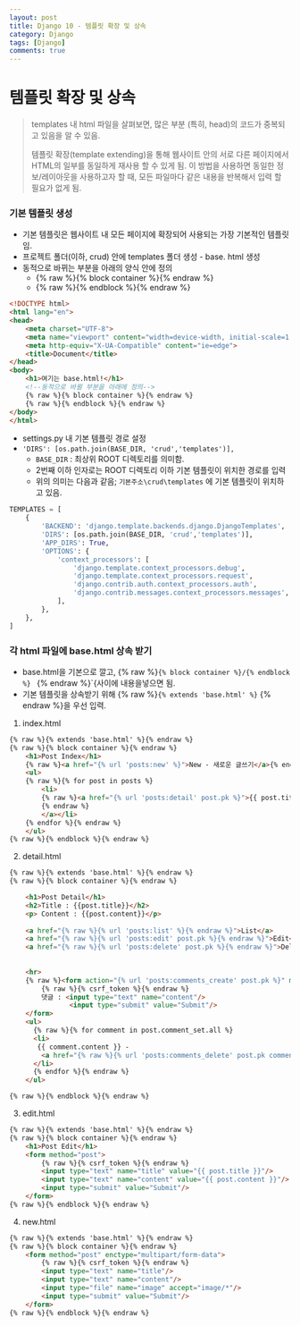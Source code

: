 ```yaml
---
layout: post
title: Django 10 - 템플릿 확장 및 상속
category: Django
tags: [Django]
comments: true
---
```






# 템플릿 확장 및 상속

> templates 내 html 파일을 살펴보면, 많은 부분 (특히, head)의 코드가 중복되고 있음을 알 수 있음.
>
> 템플릿 확장(template extending)을 통해 웹사이트 안의 서로 다른 페이지에서 HTML의 일부를 동일하게 재사용 할 수 있게 됨. 이 방법을 사용하면 동일한 정보/레이아웃을 사용하고자 할 때, 모든 파일마다 같은 내용을 반복해서 입력 할 필요가 없게 됨.

### 기본 템플릿 생성

- 기본 템플릿은 웹사이트 내 모든 페이지에 확장되어 사용되는 가장 기본적인 템플릿임.
- 프로젝트 폴더(이하, crud) 안에  templates 폴더 생성  - base. html 생성
- 동적으로 바뀌는 부분을 아래의 양식 안에 정의
  - {% raw %}{% block container %}{% endraw %}
  - {% raw %}{% endblock %}{% endraw %}

```html
<!DOCTYPE html>
<html lang="en">
<head>
    <meta charset="UTF-8">
    <meta name="viewport" content="width=device-width, initial-scale=1.0">
    <meta http-equiv="X-UA-Compatible" content="ie=edge">
    <title>Document</title>
</head>
<body>
    <h1>여기는 base.html!</h1>
    <!--동적으로 바뀔 부분을 아래에 정의-->
    {% raw %}{% block container %}{% endraw %}
    {% raw %}{% endblock %}{% endraw %}
</body>
</html>
```

- settings.py 내 기본 템플릿 경로 설정
- `'DIRS': [os.path.join(BASE_DIR, 'crud','templates')],`
  - `BASE_DIR` : 최상위 ROOT 디렉토리를 의미함. 
  - 2번째 이하 인자로는 ROOT 디렉토리 이하 기본 템플릿이 위치한 경로를 입력
  - 위의 의미는 다음과 같음; `기본주소\crud\templates` 에 기본 템플릿이 위치하고 있음.

```python
TEMPLATES = [
    {
        'BACKEND': 'django.template.backends.django.DjangoTemplates',
        'DIRS': [os.path.join(BASE_DIR, 'crud','templates')],
        'APP_DIRS': True,
        'OPTIONS': {
            'context_processors': [
                'django.template.context_processors.debug',
                'django.template.context_processors.request',
                'django.contrib.auth.context_processors.auth',
                'django.contrib.messages.context_processors.messages',
            ],
        },
    },
]
```



### 각 html 파일에 base.html 상속 받기

- base.html을 기본으로 깔고, {% raw %}`{% block container %}/{% endblock %} ` {% endraw %}`{사이에 내용을넣으면 됨.
- 기본 템플릿을 상속받기 위해 {% raw %}`{% extends 'base.html' %}` {% endraw %}을 우선 입력.

1. index.html

```html
{% raw %}{% extends 'base.html' %}{% endraw %}
{% raw %}{% block container %}{% endraw %}
    <h1>Post Index</h1>
    {% raw %}<a href="{% url 'posts:new' %}">New - 새로운 글쓰기</a>{% endraw %}
    <ul>
    {% raw %}{% for post in posts %}
        <li>
        {% raw %}<a href="{% url 'posts:detail' post.pk %}">{{ post.title }}
        {% endraw %}    
        </a></li>    
    {% endfor %}{% endraw %}
    </ul>
{% raw %}{% endblock %}{% endraw %}
```



2. detail.html

```html
{% raw %}{% extends 'base.html' %}{% endraw %}
{% raw %}{% block container %}{% endraw %}

    <h1>Post Detail</h1>
    <h2>Title : {{post.title}}</h2>
    <p> Content : {{post.content}}</p>
	
    <a href="{% raw %}{% url 'posts:list' %}{% endraw %}">List</a>
    <a href="{% raw %}{% url 'posts:edit' post.pk %}{% endraw %}">Edit</a>
    <a href="{% raw %}{% url 'posts:delete' post.pk %}{% endraw %}">Delete</a>
	
    
    <hr>
	{% raw %}<form action="{% url 'posts:comments_create' post.pk %}" method="post">{% endraw %}
        {% raw %}{% csrf_token %}{% endraw %}
        댓글 : <input type="text" name="content"/>
			   <input type="submit" value="Submit"/>
    </form>
    <ul>
      {% raw %}{% for comment in post.comment_set.all %}
      <li> 
       {{ comment.content }} - 
        <a href="{% raw %}{% url 'posts:comments_delete' post.pk comment.pk %}{% endraw %}">Delete</a>
      </li>
      {% endfor %}{% endraw %}
    </ul>

{% raw %}{% endblock %}{% endraw %}
```



3. edit.html

```html
{% raw %}{% extends 'base.html' %}{% endraw %}
{% raw %}{% block container %}{% endraw %}
    <h1>Post Edit</h1>
    <form method="post">
        {% raw %}{% csrf_token %}{% endraw %}
        <input type="text" name="title" value="{{ post.title }}"/>
        <input type="text" name="content" value="{{ post.content }}"/>
        <input type="submit" value="Submit"/>
    </form>
{% raw %}{% endblock %}{% endraw %}
```



4. new.html

```html
{% raw %}{% extends 'base.html' %}{% endraw %}
{% raw %}{% block container %}{% endraw %}
    <form method="post" enctype="multipart/form-data">
        {% raw %}{% csrf_token %}{% endraw %}
        <input type="text" name="title"/>
        <input type="text" name="content"/>
        <input type="file" name="image" accept="image/*"/>
        <input type="submit" value="Submit"/>
    </form>
{% raw %}{% endblock %}{% endraw %}
```



